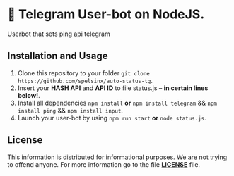 # 🚀 Telegram User-bot on NodeJS.
Userbot that sets ping api telegram


## Installation and Usage

1. Clone this repository to your folder `git clone https://github.com/spelsinx/auto-status-tg`.
2. Insert your **HASH API** and **API ID** to file status.js – **in certain lines below!**.
3. Install all dependencies `npm install` **or** `npm install telegram` && `npm install ping` && `npm install input`.
4. Launch your user-bot by using `npm run start` **or** `node status.js`.

## License 

This information is distributed for informational purposes. We are not trying to offend anyone. For more information go to the file **[LICENSE](https://github.com/spelsinx/auto-status-tg/blob/main/LICENSE)** file. 












